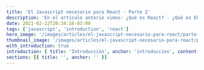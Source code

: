```yaml
---
title: 'El Javascript necesario para React - Parte 2'
description: 'En el artículo anterio vimos: ¿Qué es React? - ¿Qué es ECMAScript? y hablamos sobre tipos de variables en JavaScript y sus diferencias con ejemplos.  Hoy aprenderemos sobre funciones, literal strings, default parameters y rest parameters.'
date: 2021-02-22T20:34:16-03:00
tags: ['javascript', 'introduction', 'react']
hero_image: '/images/articles/el-javascript-necesario-para-react/parte-2/el-javascript-necesario-para-react-parte-2.png'
thumbnail_image: '/images/articles/el-javascript-necesario-para-react/parte-2/thumbnail.png'
with_introduction: true
introduction: { title: 'Introducción', anchor: 'introduccion', content: '' }
sections: [{ title: '', anchor: '' }]
---
```

